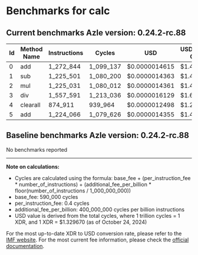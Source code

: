 # Benchmarks for calc

## Current benchmarks Azle version: 0.24.2-rc.88

| Id  | Method Name | Instructions | Cycles    | USD           | USD/Million Calls |
| --- | ----------- | ------------ | --------- | ------------- | ----------------- |
| 0   | add         | 1_272_844    | 1_099_137 | $0.0000014615 | $1.46             |
| 1   | sub         | 1_225_501    | 1_080_200 | $0.0000014363 | $1.43             |
| 2   | mul         | 1_225_031    | 1_080_012 | $0.0000014361 | $1.43             |
| 3   | div         | 1_557_591    | 1_213_036 | $0.0000016129 | $1.61             |
| 4   | clearall    | 874_911      | 939_964   | $0.0000012498 | $1.24             |
| 5   | add         | 1_224_066    | 1_079_626 | $0.0000014355 | $1.43             |

## Baseline benchmarks Azle version: 0.24.2-rc.88

No benchmarks reported

---

**Note on calculations:**

-   Cycles are calculated using the formula: base_fee + (per_instruction_fee \* number_of_instructions) + (additional_fee_per_billion \* floor(number_of_instructions / 1_000_000_000))
-   base_fee: 590_000 cycles
-   per_instruction_fee: 0.4 cycles
-   additional_fee_per_billion: 400_000_000 cycles per billion instructions
-   USD value is derived from the total cycles, where 1 trillion cycles = 1 XDR, and 1 XDR = $1.329670 (as of October 24, 2024)

For the most up-to-date XDR to USD conversion rate, please refer to the [IMF website](https://www.imf.org/external/np/fin/data/rms_sdrv.aspx).
For the most current fee information, please check the [official documentation](https://internetcomputer.org/docs/current/developer-docs/gas-cost#execution).
